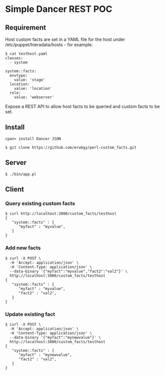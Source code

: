 # Simple Dancer REST POC

## Requirement

Host custom facts are set in a YAML file for the host under /etc/puppet/hieradata/hosts - for example:

    $ cat testhost.yaml
    classes:
      - system
    
    system::facts:
      envtype:
        value: 'stage'
      location:
        value: 'location'
      role:
        value: 'webserver'


Expose a REST API to allow host facts to be queried and custom facts to be set.

## Install

    cpan> install Dancer JSON

    $ git clone https://github.com/erwbgy/perl-custom_facts.git

## Server

    $ ./bin/app.pl

## Client

### Query existing custom facts

    $ curl http://localhost:3000/custom_facts/testhost
    {
       "system::facts" : {
          "myfact" : "myvalue",
       }
    }

### Add new facts

    $ curl -X POST \
      -H 'Accept: application/json' \
      -H 'Content-Type: application/json' \
      --data-binary '{"myfact":"myvalue","fact2":"val2"}' \
      http://localhost:3000/custom_facts/testhost
    {
       "system::facts" : {
          "myfact" : "myvalue",
          "fact2" : "val2",
       }
    }

### Update existing fact

    $ curl -X POST \
      -H 'Accept: application/json' \
      -H 'Content-Type: application/json' \
      --data-binary '{"myfact":"mynewvalue"}' \
      http://localhost:3000/custom_facts/testhost
    {
       "system::facts" : {
          "myfact" : "mynewvalue",
          "fact2" : "val2",
       }
    }

